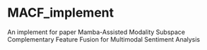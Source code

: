 # MACF_implement
An implement for paper Mamba-Assisted Modality Subspace Complementary Feature Fusion  for Multimodal Sentiment Analysis
